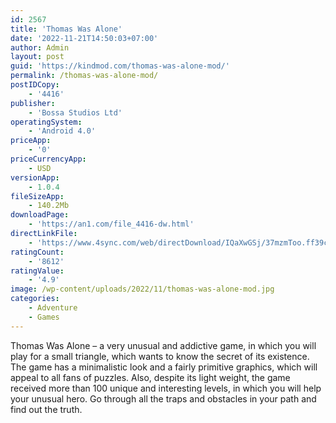 ```yaml
---
id: 2567
title: 'Thomas Was Alone'
date: '2022-11-21T14:50:03+07:00'
author: Admin
layout: post
guid: 'https://kindmod.com/thomas-was-alone-mod/'
permalink: /thomas-was-alone-mod/
postIDCopy:
    - '4416'
publisher:
    - 'Bossa Studios Ltd'
operatingSystem:
    - 'Android 4.0'
priceApp:
    - '0'
priceCurrencyApp:
    - USD
versionApp:
    - 1.0.4
fileSizeApp:
    - 140.2Mb
downloadPage:
    - 'https://an1.com/file_4416-dw.html'
directLinkFile:
    - 'https://www.4sync.com/web/directDownload/IQaXwGSj/37mzmToo.ff39c72b04b56eb7f6f9dec85e6a256f'
ratingCount:
    - '8612'
ratingValue:
    - '4.9'
image: /wp-content/uploads/2022/11/thomas-was-alone-mod.jpg
categories:
    - Adventure
    - Games
---
```


Thomas Was Alone – a very unusual and addictive game, in which you will play for a small triangle, which wants to know the secret of its existence. The game has a minimalistic look and a fairly primitive graphics, which will appeal to all fans of puzzles. Also, despite its light weight, the game received more than 100 unique and interesting levels, in which you will help your unusual hero. Go through all the traps and obstacles in your path and find out the truth.